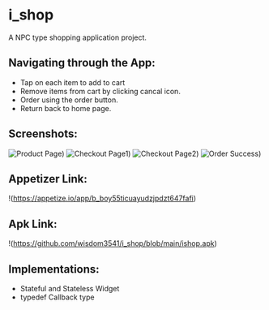 # i_shop

A NPC type shopping application project.

## Navigating through the App:

* Tap on each item to add to cart
* Remove items from cart by clicking cancal icon.
* Order using the order button.
* Return back to home page.

## Screenshots:
![Product Page](https://github.com/wisdom3541/i_shop/blob/main/ss1.png))
![Checkout Page1](https://github.com/wisdom3541/i_shop/blob/main/ss3.png))
![Checkout Page2](https://github.com/wisdom3541/i_shop/blob/main/ss4.png))
![Order Success](https://github.com/wisdom3541/i_shop/blob/main/ss2.png))

## Appetizer Link:
!(https://appetize.io/app/b_boy55ticuayudzjpdzt647fafi)

## Apk Link:
!(https://github.com/wisdom3541/i_shop/blob/main/ishop.apk)


## Implementations:

* Stateful and Stateless Widget
* typedef Callback type
